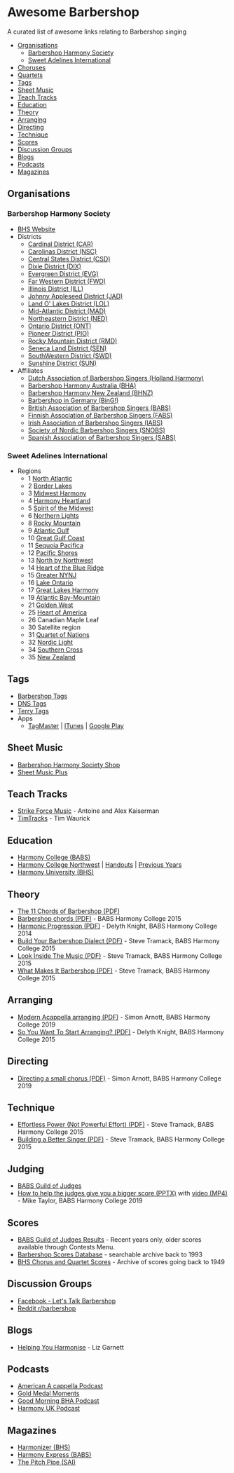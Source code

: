 # Awesome Barbershop

A curated list of awesome links relating to Barbershop singing

- [Organisations](#organisations)
   - [Barbershop Harmony Society](#bhs)
   - [Sweet Adelines International](#sai)
- [Choruses](./choruses.md)
- [Quartets](./quartets.md)
- [Tags](#tags)
- [Sheet Music](#sheetmusic)
- [Teach Tracks](#teachtracks)
- [Education](#education)
- [Theory](#theory)
- [Arranging](#arranging)
- [Directing](#directing)
- [Technique](#technique)
- [Scores](#scores)
- [Discussion Groups](#discussion)
- [Blogs](#blogs)
- [Podcasts](#podcasts)
- [Magazines](#magazines)

## Organisations

### Barbershop Harmony Society

* [BHS Website](https://www.barbershop.org/)
* Districts
  * [Cardinal District (CAR)](http://www.cardinaldistrict.org/)
  * [Carolinas District (NSC)](http://www.carolinasdistrict.org/)
  * [Central States District (CSD)](https://www.singcsd.com/)
  * [Dixie District (DIX)](https://www.dixiedistrict.org/)
  * [Evergreen District (EVG)](https://evgsings.org/)
  * [Far Western District (FWD)](https://farwesterndistrict.org/)
  * [Illinois District (ILL)](https://www.illinoisdistrict.org/)
  * [Johnny Appleseed District (JAD)](https://www.singjad.com/)
  * [Land O' Lakes District (LOL)](http://www.loldistrict.org/)
  * [Mid-Atlantic District (MAD)](http://www.midatlanticdistrict.com/)
  * [Northeastern District (NED)](https://www.nedistrict.org/)
  * [Ontario District (ONT)](http://ontariosings.com/)
  * [Pioneer District (PIO)](http://www.pioneerdistrict.org/)
  * [Rocky Mountain District (RMD)](http://rmdsing.org/)
  * [Seneca Land District (SEN)](http://www.senecaland.org/)
  * [SouthWestern District (SWD)](http://www.swd.org/)
  * [Sunshine District (SUN)](https://www.sunshinedistrict.org/)
* Affiliates
  * [Dutch Association of Barbershop Singers (Holland Harmony)](http://www.hollandharmony.nl/)
  * [Barbershop Harmony Australia (BHA)](https://www.barbershop.org.au/)
  * [Barbershop Harmony New Zealand (BHNZ)](https://www.barbershopharmony.nz/)
  * [Barbershop in Germany (BinG!)](http://www.barbershop.de/)
  * [British Association of Barbershop Singers (BABS)](https://www.singbarbershop.com/)
  * [Finnish Association of Barbershop Singers (FABS)](https://www.fabs.fi/)
  * [Irish Association of Barbershop Singers (IABS)](http://www.irishbarbershop.com/)
  * [Society of Nordic Barbershop Singers (SNOBS)](http://www.snobs.org/)
  * [Spanish Association of Barbershop Singers (SABS)](https://www.sabs.es/cm2/)

### Sweet Adelines International

 * Regions
   * 1 [North Atlantic](http://www.sai-region1.org/)
   * 2 [Border Lakes](http://www.saireg2.org/)
   * 3 [Midwest Harmony](http://www.region3sweetadelines.org/)
   * 4 [Harmony Heartland](http://www.sai-region4.org/)
   * 5 [Spirit of the Midwest](http://www.sairegion5.org/)
   * 6 [Northern Lights](http://www.regionsix.org/)
   * 8 [Rocky Mountain](http://www.rmr8.org/)
   * 9 [Atlantic Gulf](http://www.sairegion9.com/)
   * 10 [Great Gulf Coast](http://www.region10sai.org/)
   * 11 [Sequoia Pacifica](http://www.sairegion11.org/)
   * 12 [Pacific Shores](http://www.sairegion12.org/)
   * 13 [North by Northwest](http://www.sairegion13.org/)
   * 14 [Heart of the Blue Ridge](http://www.sairegion14.org/)
   * 15 [Greater NYNJ](http://www.sairegion15.org/)
   * 16 [Lake Ontario](http://www.saregion16.com/)
   * 17 [Great Lakes Harmony](http://www.region17online.org/)
   * 19 [Atlantic Bay-Mountain](http://www.region19sai.org/)
   * 21 [Golden West](http://www.region21.org/)
   * 25 [Heart of America](http://sai25.org/)
   * 26 Canadian Maple Leaf
   * 30 Satellite region
   * 31 [Quartet of Nations](http://www.sweetadelines.org.uk/)
   * 32 [Nordic Light](http://www.nordiclightregion.com/)
   * 34 [Southern Cross](http://www.sweetadelines.org.au/)
   * 35 [New Zealand](http://www.sweetadelines.co.nz/)

## Tags

* [Barbershop Tags](https://www.barbershoptags.com/)
* [DNS Tags](http://dnstags.com/)
* [Terry Tags](http://terrytags.com/)
* Apps
  * [TagMaster](https://apps.depoll.com/barbershop/tag-master/) | [ITunes](https://apps.apple.com/us/app/tag-master/id721186126) | [Google Play](https://play.google.com/store/apps/details?id=depollsoft.tagmaster)

## Sheet Music

* [Barbershop Harmony Society Shop](https://shop.barbershop.org/)
* [Sheet Music Plus](https://www.sheetmusicplus.com/)

## Teach Tracks

* [Strike Force Music](http://strikeforcemusic.com/teach-tracks/) - Antoine and Alex Kaiserman
* [TimTracks](http://timtracks.com/) - Tim Waurick

## Education

* [Harmony College (BABS)](https://www.babsharmonycollege.co.uk/)
* [Harmony College Northwest](https://www.harmonycollege.org/) | [Handouts](https://www.harmonycollege.org/handouts.html) | [Previous Years](https://www.harmonycollege.org/handouts-previous-years.html)
* [Harmony University (BHS)](https://www.barbershop.org/events/harmony-university) 

## Theory

* [The 11 Chords of Barbershop (PDF)](https://www.sunshinetracks.com/chords.pdf)
* [Barbershop chords (PDF)](https://babsharmonycollege.co.uk/downloads/Barbershop%20Chords%20pdf.pdf) - BABS Harmony College 2015
* [Harmonic Progression (PDF)](https://babsharmonycollege.co.uk/downloads/Harmonic%20progression%20pdf.pdf) - Delyth Knight, BABS Harmony College 2014
* [Build Your Barbershop Dialect (PDF)](https://babsharmonycollege.co.uk/downloads/Build%20Your%20Barbershop%20Dialect%200815.pdf) - Steve Tramack, BABS Harmony College 2015
* [Look Inside The Music (PDF)](https://babsharmonycollege.co.uk/downloads/Look%20Inside%20the%20Music%200815.pdf) - Steve Tramack, BABS Harmony College 2015
* [What Makes It Barbershop (PDF)](https://babsharmonycollege.co.uk/downloads/What%20Makes%20it%20Barbershop%200815.pdf) - Steve Tramack, BABS Harmony College 2015
 
## Arranging

* [Modern Acappella arranging (PDF)](https://babsharmonycollege.co.uk/downloads/HC2019%20-%20Modern%20A%20Cappella%20Arranging.pdf) - Simon Arnott, BABS Harmony College 2019
* [So You Want To Start Arranging? (PDF)](https://babsharmonycollege.co.uk/downloads/So%20You%20Want%20to%20Start%20Arranging.pdf) - Delyth Knight, BABS Harmony College 2015

## Directing

* [Directing a small chorus (PDF)](https://babsharmonycollege.co.uk/downloads/HC2019%20-%20Directing%20a%20Small%20Chorus.pdf) - Simon Arnott, BABS Harmony College 2019

## Technique

* [Effortless Power (Not Powerful Effort) (PDF)](https://babsharmonycollege.co.uk/downloads/Effortless%20Power%200815.pdf) - Steve Tramack, BABS Harmony College 2015
* [Building a Better Singer (PDF)](https://babsharmonycollege.co.uk/downloads/Building%20a%20Better%20Singer%200815.pdf) - Steve Tramack, BABS Harmony College 2015

## Judging

* [BABS Guild of Judges](http://www.babsguildofjudges.com/)
* [How to help the judges give you a bigger score (PPTX)](https://www.dropbox.com/s/bdzhz45akg47fes/How%20to%20please%20the%20singing%20judges.pptx?dl=0) with [video (MP4)](https://www.dropbox.com/s/mhubyxukjmf10z5/Harm%20Coll%20Georgia%20by%20four.mp4?dl=0) - Mike Taylor, BABS Harmony College 2019

## Scores

* [BABS Guild of Judges Results](http://www.babsguildofjudges.com/contests/contest-results/) - Recent years only, older scores available through Contests Menu.
* [Barbershop Scores Database](http://www.bsmdb.net/) - searchable archive back to 1993
* [BHS Chorus and Quartet Scores](http://www.harmonize.ws/HarmonetReporter/scores/scormain.htm) - Archive of scores going back to 1949

## Discussion Groups

* [Facebook - Let's Talk Barbershop](https://www.facebook.com/groups/1533445296927319/)
* [Reddit r/barbershop](https://www.reddit.com/r/barbershop/)

## Blogs

* [Helping You Harmonise](https://www.helpingyouharmonise.com/) - Liz Garnett

## Podcasts

* [American A cappella Podcast](https://americanacappella.podbean.com/)
* [Gold Medal Moments](http://goldmedalmoments.com/)
* [Good Morning BHA Podcast](https://player.fm/series/good-morning-bha)
* [Harmony UK Podcast](https://soundcloud.com/harmony-uk-podcast)

## Magazines

* [Harmonizer (BHS)](https://www.barbershop.org/news/the-harmonizer-magazine)
* [Harmony Express (BABS)](https://www.singbarbershop.com/harmony_express.htm)
* [The Pitch Pipe (SAI)](https://sweetadelines.com/pitchpipemagazine)